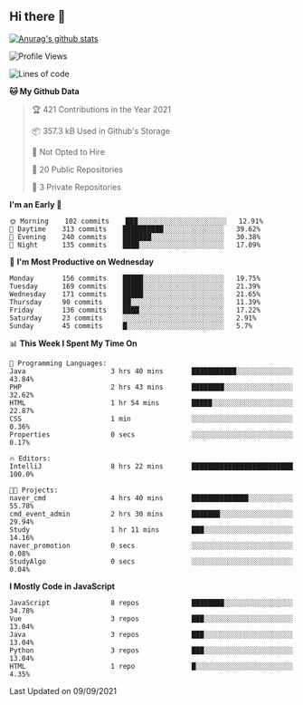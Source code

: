 ## Hi there 👋

[![Anurag's github stats](https://github-readme-stats.vercel.app/api?username=Songwonseok)](https://github.com/anuraghazra/github-readme-stats)



<!--START_SECTION:waka-->
![Profile Views](http://img.shields.io/badge/Profile%20Views-1-blue)

![Lines of code](https://img.shields.io/badge/From%20Hello%20World%20I%27ve%20Written-2.9%20million%20lines%20of%20code-blue)

**🐱 My Github Data** 

> 🏆 421 Contributions in the Year 2021
 > 
> 📦 357.3 kB Used in Github's Storage 
 > 
> 🚫 Not Opted to Hire
 > 
> 📜 20 Public Repositories 
 > 
> 🔑 3 Private Repositories  
 > 
**I'm an Early 🐤** 

```text
🌞 Morning    102 commits    ███░░░░░░░░░░░░░░░░░░░░░░   12.91% 
🌆 Daytime    313 commits    ██████████░░░░░░░░░░░░░░░   39.62% 
🌃 Evening    240 commits    ███████░░░░░░░░░░░░░░░░░░   30.38% 
🌙 Night      135 commits    ████░░░░░░░░░░░░░░░░░░░░░   17.09%

```
📅 **I'm Most Productive on Wednesday** 

```text
Monday       156 commits    █████░░░░░░░░░░░░░░░░░░░░   19.75% 
Tuesday      169 commits    █████░░░░░░░░░░░░░░░░░░░░   21.39% 
Wednesday    171 commits    █████░░░░░░░░░░░░░░░░░░░░   21.65% 
Thursday     90 commits     ██░░░░░░░░░░░░░░░░░░░░░░░   11.39% 
Friday       136 commits    ████░░░░░░░░░░░░░░░░░░░░░   17.22% 
Saturday     23 commits     ░░░░░░░░░░░░░░░░░░░░░░░░░   2.91% 
Sunday       45 commits     █░░░░░░░░░░░░░░░░░░░░░░░░   5.7%

```


📊 **This Week I Spent My Time On** 

```text
💬 Programming Languages: 
Java                     3 hrs 40 mins       ███████████░░░░░░░░░░░░░░   43.84% 
PHP                      2 hrs 43 mins       ████████░░░░░░░░░░░░░░░░░   32.62% 
HTML                     1 hr 54 mins        █████░░░░░░░░░░░░░░░░░░░░   22.87% 
CSS                      1 min               ░░░░░░░░░░░░░░░░░░░░░░░░░   0.36% 
Properties               0 secs              ░░░░░░░░░░░░░░░░░░░░░░░░░   0.17%

🔥 Editors: 
IntelliJ                 8 hrs 22 mins       █████████████████████████   100.0%

🐱‍💻 Projects: 
naver_cmd                4 hrs 40 mins       ██████████████░░░░░░░░░░░   55.78% 
cmd_event_admin          2 hrs 30 mins       ███████░░░░░░░░░░░░░░░░░░   29.94% 
Study                    1 hr 11 mins        ███░░░░░░░░░░░░░░░░░░░░░░   14.16% 
naver_promotion          0 secs              ░░░░░░░░░░░░░░░░░░░░░░░░░   0.08% 
StudyAlgo                0 secs              ░░░░░░░░░░░░░░░░░░░░░░░░░   0.04%

```

**I Mostly Code in JavaScript** 

```text
JavaScript               8 repos             ████████░░░░░░░░░░░░░░░░░   34.78% 
Vue                      3 repos             ███░░░░░░░░░░░░░░░░░░░░░░   13.04% 
Java                     3 repos             ███░░░░░░░░░░░░░░░░░░░░░░   13.04% 
Python                   3 repos             ███░░░░░░░░░░░░░░░░░░░░░░   13.04% 
HTML                     1 repo              █░░░░░░░░░░░░░░░░░░░░░░░░   4.35%

```



 Last Updated on 09/09/2021
<!--END_SECTION:waka-->
